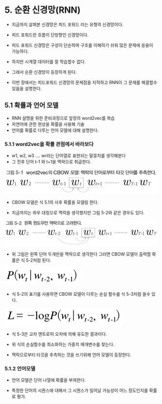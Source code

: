#  5. 순환 신경망(RNN)

- 지금까지 살펴본 신경망은 피드 포워드 라는 유형의 신경망이다.
- 피드 포워드란 흐름이 단방향인 신경망이다.
- 피드 포워드 신경망은 구성이 단순하여 구조를 이해하기 쉬워 많은 문제에 응용이 가능하다.
- 하지만 시계열 데이터를 잘 학습할수 없다.

- 그래서 순환 신경망이 등장하게 된다.
- 이번 장에서는 피드포워드 신경망의 문제점을 지적하고 RNN이 그 문제를 해결할수 있음을 설명한다.

## 5.1 확률과 언어 모델

- RNN 설명을 위한 준비과정으로 앞장의 word2vec를 복습
- 자연어에 관한 현상을 확률을 사용해 기술
- 언어를 확률로 다루는 언어 모델에 대해 설명한다.

### 5.1.1 word2vec을 확률 관점에서 바라보다

- w1, w2, w3 .... wr라는 단어열로 표현되는 말뭉치를 생각해본다
- 그 전후 단어 t-1 와 t+1을 맥락으로 취급한다.

![그림 5-1](../DLFromScratch2-master/equations_and_figures_2/deep_learning_2_images/fig%205-1.png)

- CBOW 모델은 식 5.1의 사후 확률을 모델링 한다.

- 지금까지는 좌우 대칭으로 맥락을 생각했지만 그림 5-2와 같은 경우도 있다.

![그림 5-2](../DLFromScratch2-master/equations_and_figures_2/deep_learning_2_images/fig%205-2.png)

-  위 그림은 왼쪽 단어 두개만을 맥락으로 생각한다 그러면 CBOW 모델이 출력할 확률은 식 5-2처럼 된다.

![식 5-2](../DLFromScratch2-master/equations_and_figures_2/deep_learning_2_images/e%205-2.png)

- 식 5-2의 표기를 사용하면 CBOW 모델이 다루는 손실 함수를 식 5-3처럼 쓸수 있다.

![식 5-3](../DLFromScratch2-master/equations_and_figures_2/deep_learning_2_images/e%205-3.png)

- 식 5-3은 교차 엔트로피 오차에 의해 유도한 결과이다.
- 위 식의 손실함수를 최소화하는 가중치 매개변수를 찾는다.

- 맥락으로부터 타깃을 추측하는 것을 쓰기위해 언어 모델이 등장한다.

### 5.1.2 언어모델

- 언어 모델은 단어 나열에 확률을 부여한다.

- 특정한 단어의 시퀀스에 대해서 그 시퀀스가 일어날 가능성이 어느 정도인지를 확률로 평가.

